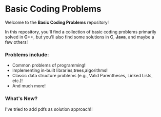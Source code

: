 # Basic Coding Problems

Welcome to the **Basic Coding Problems** repository! 

In this repository, you'll find a collection of basic coding problems primarily solved in **C++**, but you'll also find some solutions in **C**, **Java**, and maybe a few others!

### Problems include:
- Common problems of programming!
- Implementing in-built libraries,trees,algorithms!
- Classic data structure problems (e.g., Valid Parentheses, Linked Lists, etc.)!
- And much more!

### What's New?
I've tried to add pdfs as solution approach!!


